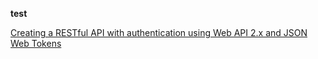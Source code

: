 **test**

[Creating a RESTful API with authentication using Web API 2.x and JSON Web Tokens](http://www.dotnettips.info/post/2439/%d9%be%db%8c%d8%a7%d8%af%d9%87-%d8%b3%d8%a7%d8%b2%db%8c-json-web-token-%d8%a8%d8%a7-asp-net-web-api-2-x)
